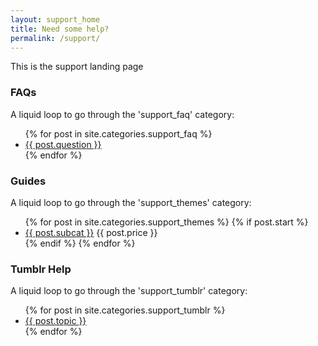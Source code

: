 ```yaml
---
layout: support_home
title: Need some help?
permalink: /support/
---
```


This is the support landing page

### FAQs

A liquid loop to go through the 'support_faq' category:

<div class="faq-list">
  <ul>
    {% for post in site.categories.support_faq %}
    <li>
		<a href="{{ post.url }}">{{ post.question }}</a>
    </li>
    {% endfor %}
  </ul>
</div>


### Guides

A liquid loop to go through the 'support_themes' category:

<div class="theme-list">
  <ul>
    {% for post in site.categories.support_themes %}
      {% if post.start %}
      <li>
  		<a href="{{ post.url }}">{{ post.subcat }}</a> <span>{{ post.price }}</span>
      </li>
      {% endif %}
    {% endfor %}
  </ul>
</div>


### Tumblr Help

A liquid loop to go through the 'support_tumblr' category:

<div class="theme-list">
  <ul>
    {% for post in site.categories.support_tumblr %}
    <li>
		<a href="{{ post.url }}">{{ post.topic }}</a>
    </li>
    {% endfor %}
  </ul>
</div>